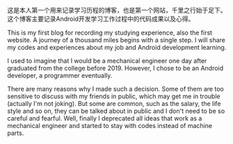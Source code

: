 这是本人第一个用来记录学习历程的博客，也是第一个网站，千里之行始于足下。这个博客主要记录Android开发学习工作过程中的代码成果以及心得。

This is my first blog for recording my studying experience, also the first website. A journey of a thousand miles begins with a single step. I will share my codes and experiences about my job and Android development learning.

I used to imagine that I would be a mechanical engineer one day after graduated from the college before 2019. However, I chose to be an Android developer, a programmer eventually.

There are many reasons why I made such a decision. Some of them are too sensitive to discuss with my friends in public, which may get me in trouble (actually I'm not joking). But some are common, such as the salary, the life style and so on, they can be talked about in public and I don't need to be so careful and fearful. Well, finally I deprecated all ideas that work as a mechanical engineer and started to stay with codes instead of machine parts. 